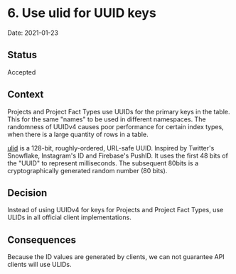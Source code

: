 # 6. Use ulid for UUID keys

Date: 2021-01-23

## Status

Accepted

## Context

Projects and Project Fact Types use UUIDs for the primary keys in the table. This
for the same "names" to be used in different namespaces. The randomness of UUIDv4
causes poor performance for certain index types, when there is a large quantity of
rows in a table.

[ulid](https://github.com/ulid/spec) is a 128-bit, roughly-ordered, 
URL-safe UUID. Inspired by Twitter's Snowflake,  Instagram's ID and Firebase's 
PushID. It uses the first 48 bits of the "UUID" to represent milliseconds. The 
subsequent 80bits is a cryptographically generated random number (80 bits).

## Decision

Instead of using UUIDv4 for keys for Projects and Project Fact Types, use ULIDs
in all official client implementations.

## Consequences

Because the ID values are generated by clients, we can not guarantee API clients
will use ULIDs.
